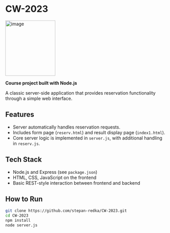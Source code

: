 # CW-2023
<img width="156" height="172" alt="image" src="https://github.com/user-attachments/assets/6dcdfde4-063e-4777-ac7c-f4b156b3bc8e" />

**Course project built with Node.js**

A classic server-side application that provides reservation functionality through a simple web interface.

## Features
- Server automatically handles reservation requests.
- Includes form page (`reserv.html`) and result display page (`index1.html`).
- Core server logic is implemented in `server.js`, with additional handling in `reserv.js`.

## Tech Stack
- Node.js and Express (see `package.json`)
- HTML, CSS, JavaScript on the frontend
- Basic REST-style interaction between frontend and backend

## How to Run
```bash
git clone https://github.com/stepan-redka/CW-2023.git
cd CW-2023
npm install
node server.js

